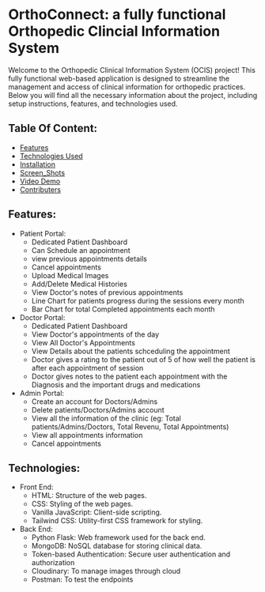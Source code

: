 # OrthoConnect: a fully functional Orthopedic Clincial Information System
Welcome to the Orthopedic Clinical Information System (OCIS) project! This fully functional web-based application is designed to streamline the management and access of clinical information for orthopedic practices. Below you will find all the necessary information about the project, including setup instructions, features, and technologies used.

## Table Of Content:
- [Features](#features)
- [Technologies Used](#technologies)
- [Installation](#installations)
- [Screen_Shots](#screen_shots)
- [Video Demo](#video)
- [Contributers](#contributers)

## Features:
- Patient Portal:
   - Dedicated Patient Dashboard
   - Can Schedule an appointment
   - view previous appointments details
   - Cancel appointments
   - Upload Medical Images
   - Add/Delete Medical Histories
   - View Doctor's notes of previous appointments
   - Line Chart for patients progress during the sessions every month
   - Bar Chart for total Completed appointments each month
- Doctor Portal:
   - Dedicated Patient Dashboard
   - View Doctor's appointments of the day
   - View All Doctor's Appointments
   - View Details about the patients schceduling the appointment
   - Doctor gives a rating to the patient out of 5 of how well the patient is after each appointment of session
   - Doctor gives notes to the patient each appointment with the Diagnosis and the important drugs and medications
- Admin Portal:
   - Create an account for Doctors/Admins
   - Delete patients/Doctors/Admins account
   - View all the information of the clinic (eg: Total patients/Admins/Doctors, Total Revenu, Total Appointments)
   - View all appointments information
   - Cancel appointments

## Technologies:
- Front End:
   - HTML: Structure of the web pages.
   - CSS: Styling of the web pages.
   - Vanilla JavaScript: Client-side scripting.
   - Tailwind CSS: Utility-first CSS framework for styling.
- Back End:
  - Python Flask: Web framework used for the back end.
  - MongoDB: NoSQL database for storing clinical data.
  - Token-based Authentication: Secure user authentication and authorization
  - Cloudinary: To manage images through cloud
  - Postman: To test the endpoints
